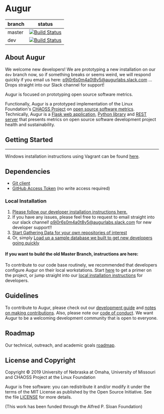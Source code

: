 # Augur

branch | status
   --- | ---
master | [![Build Status](https://travis-ci.org/chaoss/augur.svg?branch=master)](https://travis-ci.org/chaoss/augur)
   dev | [![Build Status](https://travis-ci.org/chaoss/augur.svg?branch=dev)](https://travis-ci.org/chaoss/augur)

## About Augur

We welcome new developers!  We are prototyping a new installation on our `dev` branch now, so if something breaks or seems weird, we will respond quickly if you email us here: p9j0r6s0m4a0t8v5@augurlabs.slack.com ... Drops straight into our Slack channel for support! 

Augur is focused on prototyping open source software metrics. 

Functionally, Augur is a prototyped implementation of the Linux Foundation's [CHAOSS Project](http://chaoss.community) on [open source software metrics](https://github.com/chaoss/metrics). Technically, Augur is a [Flask web application](http://augurlabs.io), [Python library](http://augur.augurlabs.io/static/docs/) and [REST server](http://augur.augurlabs.io/static/api_docs/) that presents metrics on open source software development project health and sustainability. 


## Getting Started 
-------------------

Windows installation instructions using Vagrant can be found [here](docs/python/source/windows-install.md). 

Dependencies
------------
-   [Git client](https://git-scm.com/book/en/v2/Getting-Started-Installing-Git)
-   [GitHub Access Token](https://github.com/settings/tokens) (no write access required)


### Local Installation
1. [Please follow our developer installation instructions here.](./installing-augur.md)
2. If you have any issues, please feel free to request to email straight into our slack channel! p9j0r6s0m4a0t8v5@augurlabs.slack.com for new developer support!!  
3. [Start Gathering Data for your own repositories of interest](./augur-get-data.md)
4. Or, simply [Load up a sample database we built to get new developers going quickly](./augur-load-data.md)

#### If you want to build the old Master Branch, instructions are here: 
To contribute to our code base routinely, we recommended that developers configure Augur on their local workstations. Start [here](http://augur.augurlabs.io/static/docs/dev-guide/1-overview.html) to get a primer on the project, or jump straight into our [local installation instructions](http://augur.augurlabs.io/static/docs/dev-guide/2-install.html) for developers.

## Guidelines
To contribute to Augur, please check out our [development guide](http://augur.augurlabs.io/static/docs/dev-guide/1-overview.html) and [notes on making contributions](CONTRIBUTING.md). Also, please note our [code of conduct](CODE_OF_CONDUCT.md). We want Augur to be a welcoming development community that is open to everyone. 

## Roadmap
Our technical, outreach, and academic goals [roadmap](https://github.com/chaoss/augur/wiki/Release-Schedule).

## License and Copyright
Copyright © 2019 University of Nebraska at Omaha, University of Missouri and CHAOSS Project at the Linux Foundation

Augur is free software: you can redistribute it and/or modify it under the terms of the MIT License as published by the Open Source Initiative. See the file [LICENSE](LICENSE) for more details.

(This work has been funded through the Alfred P. Sloan Foundation)
